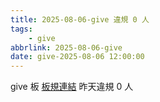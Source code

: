 ```yaml
---
title: 2025-08-06-give 違規 0 人
tags:
    - give
abbrlink: 2025-08-06-give
date: give-2025-08-06 12:00:00
---
```

give 板 [板規連結](https://www.ptt.cc/bbs/give/M.1612495900.A.C32.html)
昨天違規 0 人
